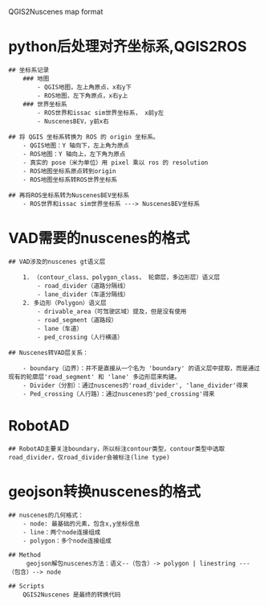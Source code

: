 QGIS2Nuscenes map format

# python后处理对齐坐标系,QGIS2ROS
    ## 坐标系记录
        ### 地图
            - QGIS地图，左上角原点，x右y下
            - ROS地图，左下角原点，x右y上
        ### 世界坐标系
            - ROS世界和issac sim世界坐标系， x前y左
            - NuscenesBEV，y前x右

    ## 将 QGIS 坐标系转换为 ROS 的 origin 坐标系。
        - QGIS地图：Y 轴向下，左上角为原点
        - ROS地图：Y 轴向上，左下角为原点
        - 真实的 pose（米为单位）用 pixel 乘以 ros 的 resolution
        - ROS地图坐标系原点转到origin
        - ROS地图坐标系转ROS世界坐标系

    ## 再将ROS坐标系转为NuscenesBEV坐标系
        - ROS世界和issac sim世界坐标系 ---> NuscenesBEV坐标系

# VAD需要的nuscenes的格式

    ## VAD涉及的nuscenes gt语义层

        1. （contour_class、polygon_class， 轮廓层，多边形层）语义层
            - road_divider（道路分隔线）
            - lane_divider（车道分隔线）
        2. 多边形（Polygon）语义层
            - drivable_area（可驾驶区域）提及，但是没有使用
            - road_segment（道路段）
            - lane（车道）
            - ped_crossing（人行横道）

    ## Nuscenes转VAD层关系：

        - boundary（边界）：并不是直接从一个名为 'boundary' 的语义层中提取，而是通过现有的轮廓层'road_segment' 和 'lane' 多边形层来构建。
        - Divider（分割）：通过nuscenes的'road_divider', 'lane_divider'得来
        - Ped_crossing（人行路）：通过nuscenes的'ped_crossing'得来

# RobotAD
    ## RobotAD主要关注boundary，所以标注contour类型，contour类型中选取road_divider，仅road_divider会被标注(line type)

# geojson转换nuscenes的格式
    ## nuscenes的几何格式：
        - node: 最基础的元素，包含x,y坐标信息
        - line：两个node连接组成
        - polygon：多个node连接组成

    ## Method
         geojson解包nuscenes方法：语义--（包含）-> polygon | linestring ---（包含）--> node

    ## Scripts
        QGIS2Nuscenes 是最终的转换代码